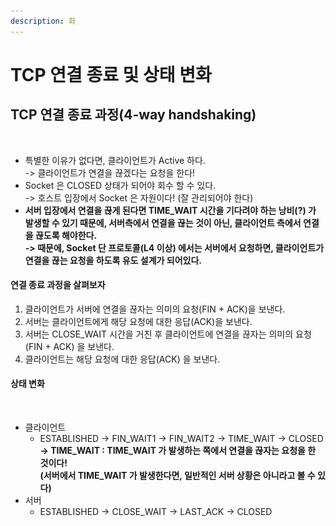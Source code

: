 ```yaml
---
description: 화
---
```


# TCP 연결 종료 및 상태 변화

## TCP 연결 종료 과정(4-way handshaking)

<figure><img src="../../../../.gitbook/assets/스크린샷 2024-01-06 15.10.19.png" alt=""><figcaption></figcaption></figure>

* 특별한 이유가 없다면, 클라이언트가 Active 하다.\
  \-> 클라이언트가 연결을 끊겠다는 요청을 한다!
* Socket 은 CLOSED 상태가 되어야 회수 할 수 있다.\
  \-> 호스트 입장에서 Socket 은 자원이다! (잘 관리되어야 한다)
* **서버 입장에서 연결을 끊게 된다면 TIME\_WAIT 시간을 기다려야 하는 낭비(?) 가 발생할 수 있기 때문에, 서버측에서 연결을 끊는 것이 아닌, 클라이언트 측에서 연결을 끊도록 해야한다.**\
  **-> 때문에, Socket 단 프로토콜(L4 이상) 에서는 서버에서 요청하면, 클라이언트가 연결을 끊는 요청을 하도록 유도 설계가 되어있다.**

#### 연결 종료 과정을 살펴보자

1. 클라이언트가 서버에 연결을 끊자는 의미의 요청(FIN + ACK)을 보낸다.
2. 서버는 클라이언트에게 해당 요청에 대한 응답(ACK)을 보낸다.
3. 서버는 CLOSE\_WAIT 시간을 거친 후 클라이언트에 연결을 끊자는 의미의 요청(FIN + ACK) 을 보낸다.
4. 클라이언트는 해당 요청에 대한 응답(ACK) 을 보낸다.

#### 상태 변화

<figure><img src="../../../../.gitbook/assets/스크린샷 2024-01-06 15.28.31.png" alt=""><figcaption></figcaption></figure>

* 클라이언트
  * ESTABLISHED -> FIN\_WAIT1 -> FIN\_WAIT2 -> TIME\_WAIT -> CLOSED\
    **-> TIME\_WAIT : TIME\_WAIT 가 발생하는 쪽에서 연결을 끊자는 요청을 한 것이다!**\
    **(서버에서 TIME\_WAIT 가 발생한다면, 일반적인 서버 상황은 아니라고 볼 수 있다)**
* 서버
  * ESTABLISHED -> CLOSE\_WAIT -> LAST\_ACK -> CLOSED
